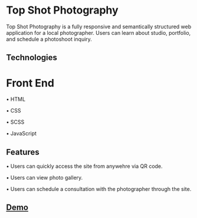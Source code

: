 # Top Shot Photography


Top Shot Photography is a fully responsive and semantically structured web application for a local photographer. Users can learn about studio, portfolio, and schedule a photoshoot inquiry.

## Technologies

# Front End

• HTML

• CSS

• SCSS

• JavaScript


## Features


• Users can quickly access the site from anywehre via QR code.

• Users can view photo gallery.

• Users can schedule a consultation with the photographer through the site.

## [Demo](https://thezenstudio.netlify.app/)
 


